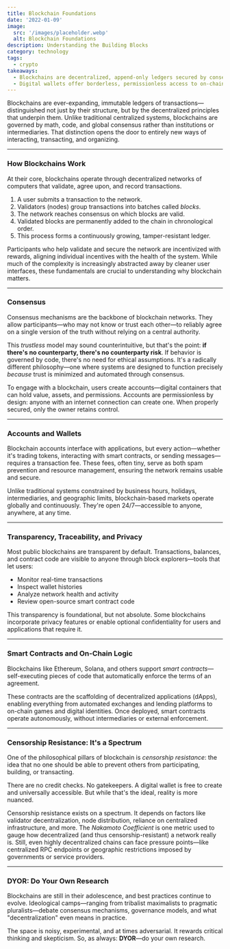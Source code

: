 ```yaml
---
title: Blockchain Foundations
date: '2022-01-09'
image:
  src: '/images/placeholder.webp'
  alt: Blockchain Foundations
description: Understanding the Building Blocks
category: technology
tags:
  - crypto
takeaways:
  - Blockchains are decentralized, append-only ledgers secured by consensus mechanisms—enabling transparent, trustless systems without intermediaries.
  - Digital wallets offer borderless, permissionless access to on-chain economies, allowing anyone to participate in global markets 24/7.
---
```


Blockchains are ever-expanding, immutable ledgers of transactions—distinguished not just by their structure, but by the decentralized principles that underpin them. Unlike traditional centralized systems, blockchains are governed by math, code, and global consensus rather than institutions or intermediaries. That distinction opens the door to entirely new ways of interacting, transacting, and organizing.

---

### How Blockchains Work

At their core, blockchains operate through decentralized networks of computers that validate, agree upon, and record transactions.

1. A user submits a transaction to the network.
2. Validators (nodes) group transactions into batches called _blocks_.
3. The network reaches consensus on which blocks are valid.
4. Validated blocks are permanently added to the chain in chronological order.
5. This process forms a continuously growing, tamper-resistant ledger.

Participants who help validate and secure the network are incentivized with rewards, aligning individual incentives with the health of the system. While much of the complexity is increasingly abstracted away by cleaner user interfaces, these fundamentals are crucial to understanding why blockchain matters.

---

### Consensus

Consensus mechanisms are the backbone of blockchain networks. They allow participants—who may not know or trust each other—to reliably agree on a single version of the truth without relying on a central authority.

This _trustless_ model may sound counterintuitive, but that's the point: **if there's no counterparty, there's no counterparty risk**. If behavior is governed by code, there's no need for ethical assumptions. It's a radically different philosophy—one where systems are designed to function precisely _because_ trust is minimized and automated through consensus.

To engage with a blockchain, users create accounts—digital containers that can hold value, assets, and permissions. Accounts are permissionless by design: anyone with an internet connection can create one. When properly secured, only the owner retains control.

---

### Accounts and Wallets

Blockchain accounts interface with applications, but every action—whether it's trading tokens, interacting with smart contracts, or sending messages—requires a transaction fee. These fees, often tiny, serve as both spam prevention and resource management, ensuring the network remains usable and secure.

Unlike traditional systems constrained by business hours, holidays, intermediaries, and geographic limits, blockchain-based markets operate globally and continuously. They're open 24/7—accessible to anyone, anywhere, at any time.

---

### Transparency, Traceability, and Privacy

Most public blockchains are transparent by default. Transactions, balances, and contract code are visible to anyone through block explorers—tools that let users:

- Monitor real-time transactions
- Inspect wallet histories
- Analyze network health and activity
- Review open-source smart contract code

This transparency is foundational, but not absolute. Some blockchains incorporate privacy features or enable optional confidentiality for users and applications that require it.

---

### Smart Contracts and On-Chain Logic

Blockchains like Ethereum, Solana, and others support _smart contracts_—self-executing pieces of code that automatically enforce the terms of an agreement.

These contracts are the scaffolding of decentralized applications (dApps), enabling everything from automated exchanges and lending platforms to on-chain games and digital identities. Once deployed, smart contracts operate autonomously, without intermediaries or external enforcement.

---

### Censorship Resistance: It's a Spectrum

One of the philosophical pillars of blockchain is _censorship resistance_: the idea that no one should be able to prevent others from participating, building, or transacting.

There are no credit checks. No gatekeepers. A digital wallet is free to create and universally accessible. But while that's the ideal, reality is more nuanced.

Censorship resistance exists on a spectrum. It depends on factors like validator decentralization, node distribution, reliance on centralized infrastructure, and more. The _Nakamoto Coefficient_ is one metric used to gauge how decentralized (and thus censorship-resistant) a network really is. Still, even highly decentralized chains can face pressure points—like centralized RPC endpoints or geographic restrictions imposed by governments or service providers.

---

### DYOR: Do Your Own Research

Blockchains are still in their adolescence, and best practices continue to evolve. Ideological camps—ranging from tribalist maximalists to pragmatic pluralists—debate consensus mechanisms, governance models, and what "decentralization" even means in practice.

The space is noisy, experimental, and at times adversarial. It rewards critical thinking and skepticism. So, as always: **DYOR**—do your own research.
